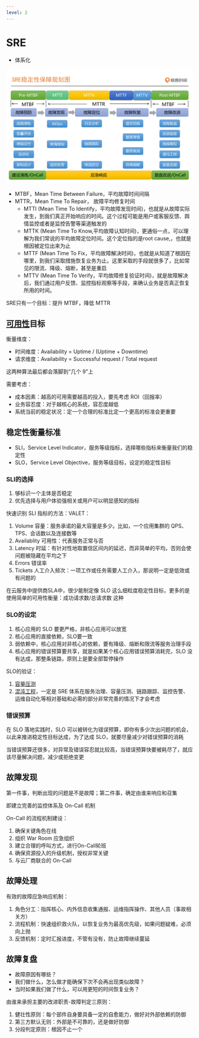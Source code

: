 ```yaml
---
level: 2
---
```

# SRE

- 体系化

![20221118163214](/assets/20221118163214.webp)

- MTBF，Mean Time Between Failure，平均故障时间间隔
- MTTR，Mean Time To Repair， 故障平均修复时间
  - MTTI (Mean Time To Identify，平均故障发现时间)，也就是从故障实际发生，到我们真正开始响应的时间。这个过程可能是用户或客服反馈、舆情监控或者是监控告警等渠道触发的
  - MTTK (Mean Time To Know,平均故障认知时间)，更通俗一点，可以理解为我们常说的平均故障定位时间。这个定位指的是root cause,，也就是根因被定位出来为止
  - MTTF (Mean Time To Fix，平均故障解决时间)，也就是从知道了根因在哪里，到我们采取措施恢复业务为止。这里采取的手段就很多了，比如常见的限流、降级、熔断，甚至是重启
  - MTTV (Mean Time To Verify，平均故障修复验证时间)，就是故障解决后，我们通过用户反馈、监控指标观察等手段，来确认业务是否真正恢复所用的时间。

SRE只有一个目标：提升 MTBF，降低 MTTR

## [可用性](/软件工程/架构/系统设计/可用性.md)目标

衡量维度：

- 时间维度：Availability = Uptime / (Uptime + Downtime)
- 请求维度：Availability = Successful request / Total request

这两种算法最后都会落脚到“几个 9”上

需要考虑：

- 成本因素：越高的可用需要越高的投入，要先考虑 ROI（回报率）
- 业务容忍度：对于越核心的系统，容忍度越低
- 系统当前的稳定状况：定一个合理的标准比定一个更高的标准会更重要

## 稳定性衡量标准

- SLI，Service Level Indicator，服务等级指标，选择哪些指标来衡量我们的稳定性
- SLO，Service Level Objective，服务等级目标，设定的稳定性目标

### SLI的选择

1. 够标识一个主体是否稳定
2. 优先选择与用户体验强相关或用户可以明显感知的指标

快速识别 SLI 指标的方法：VALET：

1. Volume 容量：服务承诺的最大容量是多少。比如，一个应用集群的 QPS、TPS、会话数以及连接数等
2. Availablity 可用性：代表服务正常与否
3. Latency 时延：有针对性地取置信区间内的延迟，而非简单的平均，否则会使问题被隐藏在平均之下
4. Errors 错误率
5. Tickets 人工介入频次：一项工作或任务需要人工介入，那说明一定是低效或有问题的

在云服务中提供商SLA中，很少能制定像 SLO 这么细粒度稳定性目标，更多的是使用简单的可用性衡量：成功请求数/总请求数 这种

### SLO的设定

1. 核心应用的 SLO 要更严格，非核心应用可以放宽
2. 核心应用的直接依赖，SLO要一致
3. 弱依赖中，核心应用对非核心的依赖，要有降级、熔断和限流等服务治理手段
4. 核心应用的错误预算要共享，就是如果某个核心应用错误预算消耗完，SLO 没有达成，那整条链路，原则上是要全部暂停操作

SLO的验证：

1. [容量压测](/软件工程/容量保障.md#容量测试)
2. [混沌工程](/软件工程/架构/系统设计/混沌工程.md)，一定是 SRE 体系在服务治理、容量压测、链路跟踪、监控告警、运维自动化等相对基础和必需的部分非常完善的情况下才会考虑

### 错误预算

在 SLO 落地实践时，SLO 可以被转化为错误预算，即你有多少次出问题的机会，以此来推进稳定性目标达成，为了达成 SLO，就要尽量减少对错误预算的消耗

当错误预算还很多，对异常及错误容忍就比较高，当错误预算快要被耗尽了，就应该尽量解决问题，减少或拒绝变更

## 故障发现

第一件事，判断出现的问题是不是故障；第二件事，确定由谁来响应和召集

即建立完善的监控体系及 On-Call 机制

On-Call 的流程机制建设：

1. 确保关键角色在线
2. 组织 War Room 应急组织
3. 建立合理的呼叫方式，进行On-Call轮班
4. 确保资源投入的升级机制，授权非常关键
5. 与云厂商联合的 On-Call

## 故障处理

有效的故障应急响应机制：

1. 角色分工：指挥核心、内外信息收集通报、运维指挥操作、其他人员（事故相关方）
2. 流程机制：快速组织救火队，以恢复业务为最高优先级，如果问题疑难，必须向上抛
3. 反馈机制：定时汇报进度，不管有没有，防止故障继续蔓延

## 故障复盘

- 故障原因有哪些？
- 我们做什么，怎么做才能确保下次不会再出现类似故障？
- 当时如果我们做了什么，可以用更短的时间恢复业务？

由谁来承担主要的改进职责-故障判定三原则：

1. 健壮性原则：每个部件自身要具备一定的自愈能力，做好对外部依赖的防御
2. 第三方默认无则：外部是不可靠的，还是做好防御
3. 分段判定原则：根因不止一个

